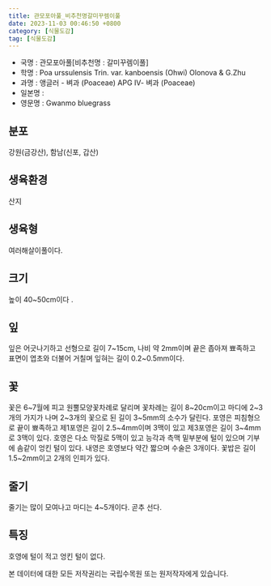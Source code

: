 ```yaml
---
title: 관모포아풀_비추천명갈미꾸렘이풀
date: 2023-11-03 00:46:50 +0800
category: [식물도감]
tag: [식물도감]
---
```




- 국명 : 관모포아풀[비추천명 : 갈미꾸렘이풀]
- 학명 : Poa urssulensis Trin. var. kanboensis (Ohwi) Olonova & G.Zhu
- 과명 : 앵글러 - 벼과 (Poaceae) APG Ⅳ- 벼과 (Poaceae)
- 일본명 : 
- 영문명 : Gwanmo bluegrass


## 분포
강원(금강산), 함남(신포, 갑산)
## 생육환경
산지
## 생육형
여러해살이풀이다.
## 크기
높이 40~50cm이다 .
## 잎
잎은 어긋나기하고 선형으로 길이 7~15cm, 나비 약 2mm이며 끝은 좁아져 뾰족하고 표면이 엽초와 더불어 거칠며 잎혀는 길이 0.2~0.5mm이다.
## 꽃
꽃은 6~7월에 피고 원뿔모양꽃차례로 달리며 꽃차례는 길이 8~20cm이고 마디에 2~3개의 가지가 나며 2~3개의 꽃으로 된 길이 3~5mm의 소수가 달린다. 포영은 피침형으로 끝이 뾰족하고 제1포영은 길이 2.5~4mm이며 3맥이 있고 제3포영은 길이 3~4mm로 3맥이 있다. 호영은 다소 막질로 5맥이 있고 능각과 측맥 밑부분에 털이 있으며 기부에 솜같이 엉킨 털이 있다. 내영은 호영보다 약간 짧으며 수술은 3개이다. 꽃밥은 길이 1.5~2mm이고 2개의 인피가 있다.
## 줄기
줄기는 많이 모여나고 마디는 4~5개이다. 곧추 선다.
## 특징
호영에 털이 적고 엉킨 털이 없다.






본 데이터에 대한 모든 저작권리는 국립수목원 또는 원저작자에게 있습니다.
